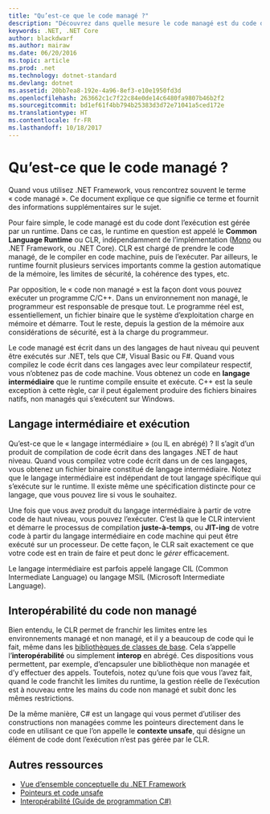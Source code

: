 ```yaml
---
title: "Qu’est-ce que le code managé ?"
description: "Découvrez dans quelle mesure le code managé est du code dont l’exécution est gérée par un runtime, le Common Language Runtime (CLR)."
keywords: .NET, .NET Core
author: blackdwarf
ms.author: mairaw
ms.date: 06/20/2016
ms.topic: article
ms.prod: .net
ms.technology: dotnet-standard
ms.devlang: dotnet
ms.assetid: 20bb7ea8-192e-4a96-8ef3-e10e1950fd3d
ms.openlocfilehash: 263662c1c7f22c84e0de14c6480fa9807b46b2f2
ms.sourcegitcommit: bd1ef61f4bb794b25383d3d72e71041a5ced172e
ms.translationtype: HT
ms.contentlocale: fr-FR
ms.lasthandoff: 10/18/2017
---
```

# <a name="what-is-managed-code"></a>Qu’est-ce que le code managé ?

Quand vous utilisez .NET Framework, vous rencontrez souvent le terme « code managé ». Ce document explique ce que signifie ce terme et fournit des informations supplémentaires sur le sujet.

Pour faire simple, le code managé est du code dont l’exécution est gérée par un runtime. Dans ce cas, le runtime en question est appelé le **Common Language Runtime** ou CLR, indépendamment de l’implémentation ([Mono](http://www.mono-project.com/) ou .NET Framework, ou .NET Core). CLR est chargé de prendre le code managé, de le compiler en code machine, puis de l’exécuter. Par ailleurs, le runtime fournit plusieurs services importants comme la gestion automatique de la mémoire, les limites de sécurité, la cohérence des types, etc.

Par opposition, le « code non managé » est la façon dont vous pouvez exécuter un programme C/C++. Dans un environnement non managé, le programmeur est responsable de presque tout. Le programme réel est, essentiellement, un fichier binaire que le système d’exploitation charge en mémoire et démarre. Tout le reste, depuis la gestion de la mémoire aux considérations de sécurité, est à la charge du programmeur.

Le code managé est écrit dans un des langages de haut niveau qui peuvent être exécutés sur .NET, tels que C#, Visual Basic ou F#. Quand vous compilez le code écrit dans ces langages avec leur compilateur respectif, vous n’obtenez pas de code machine. Vous obtenez un code en **langage intermédiaire** que le runtime compile ensuite et exécute. C++ est la seule exception à cette règle, car il peut également produire des fichiers binaires natifs, non managés qui s’exécutent sur Windows.

## <a name="intermediate-language--execution"></a>Langage intermédiaire et exécution

Qu’est-ce que le « langage intermédiaire » (ou IL en abrégé) ? Il s’agit d’un produit de compilation de code écrit dans des langages .NET de haut niveau. Quand vous compilez votre code écrit dans un de ces langages, vous obtenez un fichier binaire constitué de langage intermédiaire. Notez que le langage intermédiaire est indépendant de tout langage spécifique qui s’exécute sur le runtime. Il existe même une spécification distincte pour ce langage, que vous pouvez lire si vous le souhaitez.

Une fois que vous avez produit du langage intermédiaire à partir de votre code de haut niveau, vous pouvez l’exécuter. C’est là que le CLR intervient et démarre le processus de compilation **juste-à-temps**, ou **JIT-ing** de votre code à partir du langage intermédiaire en code machine qui peut être exécuté sur un processeur. De cette façon, le CLR sait exactement ce que votre code est en train de faire et peut donc le _gérer_ efficacement.

Le langage intermédiaire est parfois appelé langage CIL (Common Intermediate Language) ou langage MSIL (Microsoft Intermediate Language).

## <a name="unmanaged-code-interoperability"></a>Interopérabilité du code non managé

Bien entendu, le CLR permet de franchir les limites entre les environnements managé et non managé, et il y a beaucoup de code qui le fait, même dans les [bibliothèques de classes de base](framework-libraries.md). Cela s’appelle l’**interopérabilité** ou simplement **interop** en abrégé. Ces dispositions vous permettent, par exemple, d’encapsuler une bibliothèque non managée et d’y effectuer des appels. Toutefois, notez qu’une fois que vous l’avez fait, quand le code franchit les limites du runtime, la gestion réelle de l’exécution est à nouveau entre les mains du code non managé et subit donc les mêmes restrictions.

De la même manière, C# est un langage qui vous permet d’utiliser des constructions non managées comme les pointeurs directement dans le code en utilisant ce que l’on appelle le **contexte unsafe**, qui désigne un élément de code dont l’exécution n’est pas gérée par le CLR.

## <a name="more-resources"></a>Autres ressources

*   [Vue d’ensemble conceptuelle du .NET Framework](https://msdn.microsoft.com/library/zw4w595w.aspx)
*   [Pointeurs et code unsafe](https://msdn.microsoft.com/library/t2yzs44b.aspx)
*   [Interopérabilité (Guide de programmation C#)](https://msdn.microsoft.com/library/ms173184.aspx)
